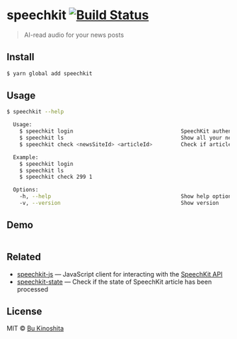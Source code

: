 # speechkit [![Build Status](https://travis-ci.org/bukinoshita/speechkit.svg?branch=master)](https://travis-ci.org/bukinoshita/speechkit)

> AI-read audio for your news posts


## Install

```bash
$ yarn global add speechkit
```


## Usage

```bash
$ speechkit --help

  Usage:
    $ speechkit login                                  SpeechKit authentication
    $ speechkit ls                                     Show all your news sites
    $ speechkit check <newsSiteId> <articleId>         Check if article processed

  Example:
    $ speechkit login
    $ speechkit ls
    $ speechkit check 299 1

  Options:
    -h, --help                                         Show help options
    -v, --version                                      Show version
```


## Demo

<img src="demo.gif" alt="">


## Related

- [speechkit-js](https://github.com/bukinoshita/speechkit-js) — JavaScript client for interacting with the [SpeechKit API](https://docs.speechkit.io)
- [speechkit-state](https://github.com/bukinoshita/speechkit-state) — Check if the state of SpeechKit article has been processed


## License

MIT © [Bu Kinoshita](https://bukinoshita.io)
